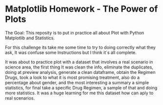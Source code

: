 # Matplotlib Homework - The Power of Plots

The Goal: This reposity is to put in practice all about Plot with Python Matplotlib and Statistics.

 For this challenge its take me some time to try to doing correctly what they ask, It was confuse some Instructions but I think it´s all complete.

  It was about to practice plot with a dataset that involves  a real scenario in science area, the first thing It was  clean the info, eliminate the duplicates, doing at preview analysis, generate a clean dataframe, obtain the Regimen Drugs, took a look to what it is most promising treatment, also do a percentage about gender, and the most interesting a summary a simple statistics, for final take a specific Drug Regimen, a sample of that and doing more statistics.
  It was a huge learning for me this dataset how can aply to real scenarios.
  

